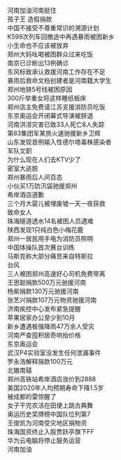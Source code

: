 河南加油河南挺住  
孩子王 造假捐款  
中国不接受不尊重常识的溯源计划  
K599次列车回撤途中再遇暴雨被困新乡  
小生命也不应该被放弃  
郑州大妈吆喝被困群众过来吃饭  
南京已诊断出13例确诊  
东风标致承认救援河南工作存在不足  
暴雨后救命文档创建者是河南籍大学生  
郑州地铁5号线被困原因  
300斤举重女将这样睡纸板床  
郑州店主免费请江苏支援消防员吃饭  
东京奥运会开闭幕式导演被辞退  
河南洪涝灾害已致33人死亡8人失踪  
第83集团军某旅火速驰援新乡卫辉  
山东发现首例输入性德尔塔毒株感染者  
军队文职  
为什么现在人们去KTV少了  
密室大逃脱  
郑州暴雨后人间百态  
小伙买1万防汛袋驰援郑州  
希岸酒店道歉  
三个月大婴儿被埋废墟一天一夜获救  
致命女人  
珠海隧道透水14名被困人员遇难  
陕西发现1只纯白色小梅花鹿  
郑州一居民用手电为消防员照明  
中国体操队首次赛台训练  
马斯克称大部分痛苦来自特斯拉  
台风  
三人被困郑州高速好心司机免费带离  
王思聪捐款500万元驰援河南  
杨紫捐款130万元驰援河南  
张艺兴捐款107万元物资驰援河南  
济南疾控中心发布紧急提醒  
苹果居家办公至少到10月  
新乡遭遇极强降雨47万余人受灾  
河南严查囤积居奇哄抬价格  
东京奥运会  
武汉P4实验室没发生任何泄漏事件  
罗永浩解释捐款100万元  
北辙南辕  
郑州高铁站希岸酒店涨价到2888  
美国2020年人均预期寿命下降1.5岁  
被成都的雷惊醒了  
女子干完农活在田埂上跳古典舞  
奥运历史奖牌榜中国队位列第7  
王俊凯为河南受灾地区捐物资  
珠海国资终止入股贾跃亭旗下FF  
华为云电脑将停止服务运营  
河南加油  
